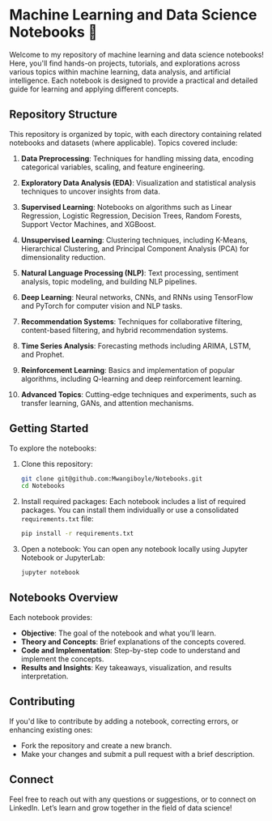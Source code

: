 # Machine Learning and Data Science Notebooks 📒

Welcome to my repository of machine learning and data science notebooks! Here, you'll find hands-on projects, tutorials, and explorations across various topics within machine learning, data analysis, and artificial intelligence. Each notebook is designed to provide a practical and detailed guide for learning and applying different concepts.

## Repository Structure

This repository is organized by topic, with each directory containing related notebooks and datasets (where applicable). Topics covered include:

1. **Data Preprocessing**: Techniques for handling missing data, encoding categorical variables, scaling, and feature engineering.
   
2. **Exploratory Data Analysis (EDA)**: Visualization and statistical analysis techniques to uncover insights from data.

3. **Supervised Learning**: Notebooks on algorithms such as Linear Regression, Logistic Regression, Decision Trees, Random Forests, Support Vector Machines, and XGBoost.

4. **Unsupervised Learning**: Clustering techniques, including K-Means, Hierarchical Clustering, and Principal Component Analysis (PCA) for dimensionality reduction.

5. **Natural Language Processing (NLP)**: Text processing, sentiment analysis, topic modeling, and building NLP pipelines.

6. **Deep Learning**: Neural networks, CNNs, and RNNs using TensorFlow and PyTorch for computer vision and NLP tasks.

7. **Recommendation Systems**: Techniques for collaborative filtering, content-based filtering, and hybrid recommendation systems.

8. **Time Series Analysis**: Forecasting methods including ARIMA, LSTM, and Prophet.

9. **Reinforcement Learning**: Basics and implementation of popular algorithms, including Q-learning and deep reinforcement learning.

10. **Advanced Topics**: Cutting-edge techniques and experiments, such as transfer learning, GANs, and attention mechanisms.

## Getting Started

To explore the notebooks:

1. Clone this repository:
   ```bash
   git clone git@github.com:Mwangiboyle/Notebooks.git
   cd Notebooks
   ```

2. Install required packages:
   Each notebook includes a list of required packages. You can install them individually or use a consolidated `requirements.txt` file:
   ```bash
   pip install -r requirements.txt
   ```

3. Open a notebook:
   You can open any notebook locally using Jupyter Notebook or JupyterLab:
   ```bash
   jupyter notebook
   ```

## Notebooks Overview

Each notebook provides:
- **Objective**: The goal of the notebook and what you’ll learn.
- **Theory and Concepts**: Brief explanations of the concepts covered.
- **Code and Implementation**: Step-by-step code to understand and implement the concepts.
- **Results and Insights**: Key takeaways, visualization, and results interpretation.

## Contributing

If you'd like to contribute by adding a notebook, correcting errors, or enhancing existing ones:
- Fork the repository and create a new branch.
- Make your changes and submit a pull request with a brief description.


## Connect

Feel free to reach out with any questions or suggestions, or to connect on LinkedIn. Let’s learn and grow together in the field of data science!

